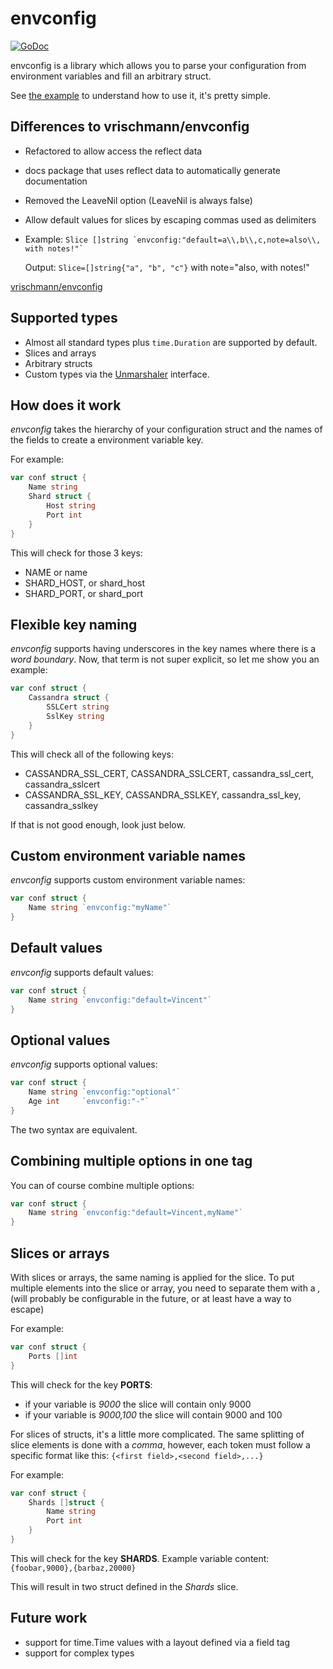 envconfig
=========

[![GoDoc](https://godoc.org/github.com/JamesStewy/envconfig?status.svg)](https://godoc.org/github.com/JamesStewy/envconfig)

envconfig is a library which allows you to parse your configuration from environment variables and fill an arbitrary struct.

See [the example](https://godoc.org/github.com/JamesStewy/envconfig#example-Init) to understand how to use it, it's pretty simple.

Differences to vrischmann/envconfig
-----------------------------------

* Refactored to allow access the reflect data
 * docs package that uses reflect data to automatically generate documentation
* Removed the LeaveNil option (LeaveNil is always false)
* Allow default values for slices by escaping commas used as delimiters
 * Example: ``Slice []string `envconfig:"default=a\\,b\\,c,note=also\\, with notes!"` ``
 
   Output: `Slice=[]string{"a", "b", "c"}` with note="also, with notes!"


[vrischmann/envconfig](https://github.com/vrischmann/envconfig)

Supported types
---------------

  * Almost all standard types plus `time.Duration` are supported by default.
  * Slices and arrays
  * Arbitrary structs
  * Custom types via the [Unmarshaler](https://godoc.org/github.com/JamesStewy/envconfig/#Unmarshaler) interface.

How does it work
----------------

*envconfig* takes the hierarchy of your configuration struct and the names of the fields to create a environment variable key.

For example:

```go
var conf struct {
    Name string
    Shard struct {
        Host string
        Port int
    }
}
```

This will check for those 3 keys:

  * NAME or name
  * SHARD\_HOST, or shard\_host
  * SHARD\_PORT, or shard\_port

Flexible key naming
-------------------

*envconfig* supports having underscores in the key names where there is a _word boundary_. Now, that term is not super explicit, so let me show you an example:

```go
var conf struct {
    Cassandra struct {
        SSLCert string
        SslKey string
    }
}
```

This will check all of the following keys:

  * CASSANDRA\_SSL\_CERT, CASSANDRA\_SSLCERT, cassandra\_ssl\_cert, cassandra\_sslcert
  * CASSANDRA\_SSL\_KEY, CASSANDRA\_SSLKEY, cassandra\_ssl\_key, cassandra\_sslkey

If that is not good enough, look just below.

Custom environment variable names
---------------------------------

*envconfig* supports custom environment variable names:

```go
var conf struct {
    Name string `envconfig:"myName"`
}
```

Default values
--------------

*envconfig* supports default values:

```go
var conf struct {
    Name string `envconfig:"default=Vincent"`
}
```

Optional values
---------------

*envconfig* supports optional values:

```go
var conf struct {
    Name string `envconfig:"optional"`
    Age int     `envconfig:"-"`
}
```

The two syntax are equivalent.

Combining multiple options in one tag
-------------------------------------

You can of course combine multiple options:

```go
var conf struct {
    Name string `envconfig:"default=Vincent,myName"`
}
```

Slices or arrays
----------------

With slices or arrays, the same naming is applied for the slice. To put multiple elements into the slice or array, you need to separate
them with a *,* (will probably be configurable in the future, or at least have a way to escape)

For example:

```go
var conf struct {
    Ports []int
}
```

This will check for the key __PORTS__:

  * if your variable is *9000* the slice will contain only 9000
  * if your variable is *9000,100* the slice will contain 9000 and 100

For slices of structs, it's a little more complicated. The same splitting of slice elements is done with a *comma*, however, each token must follow
a specific format like this: `{<first field>,<second field>,...}`

For example:

```go
var conf struct {
    Shards []struct {
        Name string
        Port int
    }
}
```

This will check for the key __SHARDS__. Example variable content: `{foobar,9000},{barbaz,20000}`

This will result in two struct defined in the *Shards* slice.

Future work
-----------

  * support for time.Time values with a layout defined via a field tag
  * support for complex types
